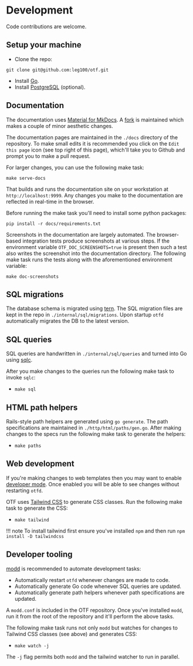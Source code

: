 # Development

Code contributions are welcome.

## Setup your machine

* Clone the repo:

```
git clone git@github.com:leg100/otf.git
```

* Install [Go](https://go.dev/doc/install).
* Install [PostgreSQL](https://www.postgresql.org/download/) (optional).

## Documentation

The documentation uses [Material for MkDocs](https://squidfunk.github.io/mkdocs-material/). A [fork](https://github.com/leg100/mkdocs-material) is maintained which makes a couple of minor aesthetic changes.

The documentation pages are maintained in the `./docs` directory of the repository. To make small edits it is recommended you click on the `Edit this page` icon (see top right of this page), which'll take you to Github and prompt you to make a pull request.

For larger changes, you can use the following make task:

```
make serve-docs
```

That builds and runs the documentation site on your workstation at `http://localhost:9999`. Any changes you make to the documentation are reflected in real-time in the browser.

Before running the make task you'll need to install some python packages:

```
pip install -r docs/requirements.txt
```

Screenshots in the documentation are largely automated. The browser-based integration tests produce screenshots at various steps. If the environment variable `OTF_DOC_SCREENSHOTS=true` is present then such a test also writes the screenshot into the documentation directory. The following make task runs the tests along with the aforementioned environment variable:

```
make doc-screenshots
```

## SQL migrations

The database schema is migrated using [tern](https://github.com/jackc/tern). The SQL migration files are kept in the repo in `./internal/sql/migrations`. Upon startup `otfd` automatically migrates the DB to the latest version.

## SQL queries

SQL queries are handwritten in `./internal/sql/queries` and turned into Go using [sqlc](https://github.com/sqlc-dev/sqlc).

After you make changes to the queries run the following make task to invoke `sqlc`:

* `make sql`

## HTML path helpers

Rails-style path helpers are generated using `go generate`. The path specifications are maintained in `./http/html/paths/gen.go`. After making changes to the specs run the following make task to generate the helpers:

* `make paths`

## Web development

If you're making changes to web templates then you may want to enable [developer mode](config/flags.md/#-dev-mode). Once enabled you will be able to see changes without restarting `otfd`.

OTF uses [Tailwind CSS](https://tailwindcss.com/) to generate CSS classes. Run the following make task to generate the CSS:

* `make tailwind`

!!! note
    To install tailwind first ensure you've installed `npm` and then run `npm install -D tailwindcss`

## Developer tooling

[modd](https://github.com/cortesi/modd) is recommended to automate development tasks:

* Automatically restart `otfd` whenever changes are made to code.
* Automatically generate Go code whenever SQL queries are updated.
* Automatically generate path helpers whenever path specifications are updated.

A `modd.conf` is included in the OTF repository. Once you've installed `modd`, run it from the root of the repository and it'll perform the above tasks.

The following make task runs not only `modd` but watches for changes to Tailwind CSS classes (see above) and generates CSS:

* `make watch -j`

The `-j` flag permits both `modd` and the tailwind watcher to run in parallel.
